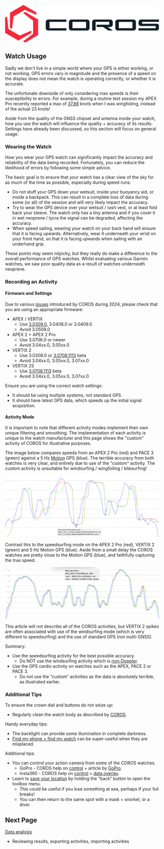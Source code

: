 ![GP3S Logo](../img/COROS_Wearables_Logo.png)



## Watch Usage

Sadly we don't live in a simple world where your GPS is either working, or not working. GPS errors vary in magnitude and the presence of a speed on the display does not mean the watch is operating correctly, or whether it is accurate.

The unfortunate downside of only considering max speeds is their susceptibility to errors. For example, during a routine test session my APEX Pro recently reported a max of [37.88](https://www.facebook.com/michael.george.545/posts/10220672656646659) knots when I was wingfoiling, instead of the actual 23 knots!

Aside from the quality of the GNSS chipset and antenna inside your watch, how you use the watch will influence the quality + accuracy of its results. Settings have already been discussed, so this section will focus on general usage.



### Wearing the Watch

How you wear your GPS watch can significantly impact the accuracy and reliability of the data being recorded. Fortunately, you can reduce the likelihood of errors by following some simple advice.

The basic goal is to ensure that your watch has a clear view of the sky for as much of the time as possible, especially during speed runs:

- Do not stuff your GPS down your wetsuit, inside your buoyancy aid, or inside a backpack. This can result in a complete loss of data during some (or all) of the session and will very likely impact the accuracy.
- Try to wear the GPS device over your wetsuit / rash vest, or at least fold back your sleeve. The watch only has a tiny antenna and if you cover it in wet neoprene / lycra the signal can be degraded, affecting the accuracy.
- When speed sailing, wearing your watch on your back hand will ensure that it is facing upwards. Alternatively, wear it underneath your wrist on your front hand, so that it is facing upwards when sailing with an underhand grip.

These points may seem nitpicky, but they really do make a difference to the overall performance of GPS watches. Whilst evaluating various Garmin watches, we saw poor quality data as a result of watches underneath neoprene.



### Recording an Activity

#### Firmware and Settings

Due to various [issues](https://logiqx.github.io/gps-details/devices/coros/firmware/) introduced by COROS during 2024, please check that you are using an appropriate firmware:

- APEX / VERTIX
  - Use [3.0309.0](https://logiqx.github.io/gps-details/devices/coros/firmware/3.0309.0/install.html), 3.0408.0 or 3.0409.0
  - Avoid 3.0508.0
- APEX 2 + APEX 2 Pro
  - Use 3.0706.0 or newer
  - Avoid 3.04xx.0, 3.05xx.0
- VERTIX 2
  - Use 3.0308.0 or [3.0708.1113](https://logiqx.github.io/gps-details/devices/coros/firmware/3.0708.1113/install.html) beta
  - Avoid 3.04xx.0, 3.05xx.0, 3.07xx.0
- VERTIX 2S
  - Use [3.0708.1113](https://logiqx.github.io/gps-details/devices/coros/firmware/3.0708.1113/install.html) beta
  - Avoid 3.04xx.0, 3.05xx.0, 3.07xx.0


Ensure you are using the correct watch settings:

- It should be using multiple systems, not standard GPS.
- It should have latest GPS data, which speeds up the initial signal acquisition.



#### Activity Mode

It is important to note that different activity modes implement their own unique filtering and smoothing. The implementation of each activity is unique to the watch manufacturer and this page shows the "custom" activity of COROS for illustrative purposes.

The image below compares speeds from an APEX 2 Pro (red) and PACE 3 (green) against a 5 Hz [Motion](https://www.motion-gps.com/) GPS (blue). The terrible accuracy from both watches is very clear, and entirely due to use of the "custom" activity. The custom activity is unsuitable for windsurfing / wingfoiling / kitesurfing!

![custom-actity](img/custom-activity.png)

Contrast this to the speedsurfing mode on the APEX 2 Pro (red), VERTIX 2 (green) and 5 Hz Motion GPS (blue). Aside from a small delay the COROS watches are pretty close to the Motion GPS (blue), and faithfully capturing the true speed.

![speedsurfing-actity](img/speedsurfing-activity.png)

This article will not describe all of the COROS activities, but VERTIX 2 spikes are often associated with use of the windsurfing mode (which is very different to speedsurfing) and the use of standard GPS (not multi-GNSS).

Summary:

- Use the speedsurfing activity for the best possible accuracy.
  - Do NOT use the windsurfing activity which is [non-Doppler](https://medium.com/@mikeg888/the-importance-of-doppler-b886b14bb65d).
- Use the GPS cardio activity on watches such as the APEX, PACE 2 or PACE 3.
  - Do not use the “custom” activities as the data is absolutely terrible, as illustrated earlier.




### Additional Tips

To ensure the crown dial and buttons do not seize up:

- Regularly clean the watch body as described by [COROS](https://support.coros.com/hc/en-us/articles/4407431266836-COROS-Watches-Maintenance-and-Cleaning-Tips).

Handy everyday tips:

- The backlight can provide some illumination in complete darkness.
- [Find my phone + find my watch](https://support.coros.com/hc/en-us/articles/6174368045588-Find-My-Phone-Find-My-Watch) can be super-useful when they are misplaced.

Additional tips:

- You can control your action camera from some of the COROS watches.
  - GoPro - COROS help on [control](https://support.coros.com/hc/en-us/articles/4411031553044-How-to-control-GoPro-Cameras) + article by [GoPro](https://gopro.com/en/gb/news/open-gopro-coros).
  - Insta360 - COROS help on [control](https://support.coros.com/hc/en-us/articles/4406181409300-How-to-control-Insta360-from-your-COROS-watch) + [data overlay](https://support.coros.com/hc/en-us/articles/28945366751764-Insta360-Data-Overlay).
- Learn to [save your location](https://support.coros.com/hc/en-us/articles/360055691511-Using-Waypoints-and-Saved-Locations) by holding the "back" button to open the toolbox menu.
  - This could be useful if you lose something at sea, perhaps if your foil breaks!
  - You can then return to the same spot with a mask + snorkel, or a diver.



## Next Page

[Data analysis](../analysis/README.md)

- Reviewing results, exporting activities, importing activities

